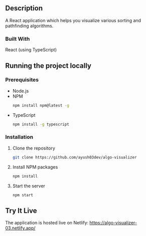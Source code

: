 ## Description
A React application which helps you visualize various sorting and pathfinding algorithms.

### Built With
React (using TypeScript)

## Running the project locally

### Prerequisites

- Node.js
- NPM
  ```sh
  npm install npm@latest -g
  ```
- TypeScript
  ```sh
  npm install -g typescript
  ```
### Installation
1. Clone the repository
   ```sh
   git clone https://github.com/ayush03dev/algo-visualizer
   ```
2. Install NPM packages
   ```sh
   npm install
   ```
3. Start the server
   ```sh 
   npm start
   ```
## Try It Live
The application is hosted live on Netlify: https://algo-visualizer-03.netlify.app/
